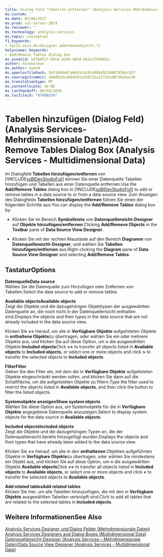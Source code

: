 ```yaml
---
title: Dialog Feld "Tabellen entfernen" (Analysis Services Mehrdimensionale Daten) | Microsoft-Dokumentation
ms.custom: ''
ms.date: 03/06/2017
ms.prod: sql-server-2014
ms.reviewer: ''
ms.technology: analysis-services
ms.topic: conceptual
f1_keywords:
- sql12.asvs.dsvdesigner.addremoveobjects.f1
helpviewer_keywords:
- Add/Remove Tables dialog box
ms.assetid: b2760517-b0cb-4268-905d-bb1e1f9d902a
author: minewiskan
ms.author: owend
ms.openlocfilehash: 3bf1606ab7a0d43cbc0fa08bd921808792b6c85f
ms.sourcegitcommit: ad4d92dce894592a259721a1571b1d8736abacdb
ms.translationtype: MT
ms.contentlocale: de-DE
ms.lasthandoff: 08/04/2020
ms.locfileid: "87698559"
---
```

# <a name="add-remove-tables-dialog-box-analysis-services---multidimensional-data"></a><span data-ttu-id="6e12e-102">Tabellen hinzufügen (Dialog Feld) (Analysis Services-Mehrdimensionale Daten)</span><span class="sxs-lookup"><span data-stu-id="6e12e-102">Add-Remove Tables Dialog Box (Analysis Services - Multidimensional Data)</span></span>
  <span data-ttu-id="6e12e-103">Im Dialogfeld **Tabellen hinzufügen/entfernen** von [!INCLUDE[ssBIDevStudioFull](../../includes/ssbidevstudiofull-md.md)] können Sie einer Datenquelle Tabellen hinzufügen und Tabellen aus einer Datenquelle entfernen.</span><span class="sxs-lookup"><span data-stu-id="6e12e-103">Use the **Add/Remove Tables** dialog box in [!INCLUDE[ssBIDevStudioFull](../../includes/ssbidevstudiofull-md.md)] to add or remove tables in a data source to or from a data source view.</span></span> <span data-ttu-id="6e12e-104">Zum Anzeigen des Dialogfelds **Tabellen hinzufügen/entfernen** führen Sie einen der folgenden Schritte aus:</span><span class="sxs-lookup"><span data-stu-id="6e12e-104">You can display the **Add/Remove Tables** dialog box by:</span></span>  
  
-   <span data-ttu-id="6e12e-105">Klicken Sie im Bereich **Symbolleiste** von **Datenquellensicht-Designer** auf **Objekte hinzufügen/entfernen**.</span><span class="sxs-lookup"><span data-stu-id="6e12e-105">Clicking **Add/Remove Objects** in the **Toolbar** pane of **Data Source View Designer**.</span></span>  
  
-   <span data-ttu-id="6e12e-106">Klicken Sie mit der rechten Maustaste auf den Bereich **Diagramm** von **Datenquellensicht-Designer**, und wählen Sie **Tabellen hinzufügen/entfernen** aus.</span><span class="sxs-lookup"><span data-stu-id="6e12e-106">Right-clicking the **Diagram** pane of **Data Source View Designer** and selecting **Add/Remove Tables**.</span></span>  
  
## <a name="options"></a><span data-ttu-id="6e12e-107">Tastatur</span><span class="sxs-lookup"><span data-stu-id="6e12e-107">Options</span></span>  
 <span data-ttu-id="6e12e-108">**Datenquelle**</span><span class="sxs-lookup"><span data-stu-id="6e12e-108">**Data source**</span></span>  
 <span data-ttu-id="6e12e-109">Wählen Sie die Datenquelle zum Hinzufügen oder Entfernen von Tabellen.</span><span class="sxs-lookup"><span data-stu-id="6e12e-109">Select the data source to add or remove tables.</span></span>  
  
 <span data-ttu-id="6e12e-110">**Available objects**</span><span class="sxs-lookup"><span data-stu-id="6e12e-110">**Available objects**</span></span>  
 <span data-ttu-id="6e12e-111">Zeigt die Objekte und die dazugehörigen Objekttypen der ausgewählten Datenquelle an, die noch nicht in der Datenquellensicht enthalten sind.</span><span class="sxs-lookup"><span data-stu-id="6e12e-111">Displays the objects and their types in the data source that are not already included in the data source view.</span></span>  
  
 <span data-ttu-id="6e12e-112">Klicken Sie **>>** hierauf, um alle in **Verfügbare Objekte** aufgelisteten Objekte in **enthaltene Objekte**zu übertragen, oder wählen Sie ein oder mehrere Objekte aus, und klicken Sie auf diese Option, um **>** die ausgewählten Objekte **Included objects**</span><span class="sxs-lookup"><span data-stu-id="6e12e-112">Click **>>** to transfer all objects listed in **Available objects** to **Included objects**, or select one or more objects and click **>** to transfer the selected objects to **Included objects**.</span></span>  
  
 <span data-ttu-id="6e12e-113">**Filter**</span><span class="sxs-lookup"><span data-stu-id="6e12e-113">**Filter**</span></span>  
 <span data-ttu-id="6e12e-114">Geben Sie den Filter ein, mit dem die in **Verfügbare Objekte** aufgelisteten Objekte eingeschränkt werden sollen, und klicken Sie dann auf die Schaltfläche, um die aufgelisteten Objekte zu filtern.</span><span class="sxs-lookup"><span data-stu-id="6e12e-114">Type the filter used to restrict the objects listed in **Available objects**, and then click the button to filter the listed objects.</span></span>  
  
 <span data-ttu-id="6e12e-115">**Systemobjekte anzeigen**</span><span class="sxs-lookup"><span data-stu-id="6e12e-115">**Show system objects**</span></span>  
 <span data-ttu-id="6e12e-116">Wählen Sie diese Option aus, um Systemobjekte für die in **Verfügbare Objekte** angegebene Datenquelle anzuzeigen.</span><span class="sxs-lookup"><span data-stu-id="6e12e-116">Select to display system objects for the data source in **Available objects**.</span></span>  
  
 <span data-ttu-id="6e12e-117">**Included objects**</span><span class="sxs-lookup"><span data-stu-id="6e12e-117">**Included objects**</span></span>  
 <span data-ttu-id="6e12e-118">Zeigt die Objekte und die dazugehörigen Typen an, die der Datenquellensicht bereits hinzugefügt wurden.</span><span class="sxs-lookup"><span data-stu-id="6e12e-118">Displays the objects and their types that have already been added to the data source view.</span></span>  
  
 <span data-ttu-id="6e12e-119">Klicken Sie **<<** hierauf, um alle in den **enthaltenen** Objekten aufgeführten Objekte in **Verfügbare Objekte**zu übertragen, oder wählen Sie mindestens ein Objekt aus, und klicken Sie auf diese Option, um **<** die ausgewählten Objekte **Available objects**</span><span class="sxs-lookup"><span data-stu-id="6e12e-119">Click **<<** to transfer all objects listed in **Included objects** to **Available objects**, or select one or more objects and click **<** to transfer the selected objects to **Available objects**.</span></span>  
  
 <span data-ttu-id="6e12e-120">**Add related tables**</span><span class="sxs-lookup"><span data-stu-id="6e12e-120">**Add related tables**</span></span>  
 <span data-ttu-id="6e12e-121">Klicken Sie hier, um alle Tabellen hinzuzufügen, die mit den in **Verfügbare Objekte** ausgewählten Tabellen verknüpft sind.</span><span class="sxs-lookup"><span data-stu-id="6e12e-121">Click to add all tables that are related to the selected tables in **Included objects**.</span></span>  
  
## <a name="see-also"></a><span data-ttu-id="6e12e-122">Weitere Informationen</span><span class="sxs-lookup"><span data-stu-id="6e12e-122">See Also</span></span>  
 <span data-ttu-id="6e12e-123">[Analysis Services Designer und Dialog Felder &#40;Mehrdimensionale Daten&#41;](../analysis-services/analysis-services-designers-and-dialog-boxes-multidimensional-data.md) </span><span class="sxs-lookup"><span data-stu-id="6e12e-123">[Analysis Services Designers and Dialog Boxes &#40;Multidimensional Data&#41;](../analysis-services/analysis-services-designers-and-dialog-boxes-multidimensional-data.md) </span></span>  
 [<span data-ttu-id="6e12e-124">Datenquellensicht-Designer &#40;Analysis Services – Mehrdimensionale Daten&#41;</span><span class="sxs-lookup"><span data-stu-id="6e12e-124">Data Source View Designer &#40;Analysis Services - Multidimensional Data&#41;</span></span>](../analysis-services/data-source-view-designer-analysis-services-multidimensional-data.md)  
  
  
